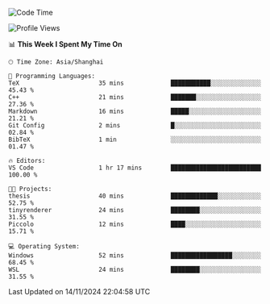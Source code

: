 <!--START_SECTION:waka-->
![Code Time](http://img.shields.io/badge/Code%20Time-2%2C128%20hrs%2049%20mins-blue)

![Profile Views](http://img.shields.io/badge/Profile%20Views-4-blue)

📊 **This Week I Spent My Time On** 

```text
🕑︎ Time Zone: Asia/Shanghai

💬 Programming Languages: 
TeX                      35 mins             ███████████░░░░░░░░░░░░░░   45.43 % 
C++                      21 mins             ███████░░░░░░░░░░░░░░░░░░   27.36 % 
Markdown                 16 mins             █████░░░░░░░░░░░░░░░░░░░░   21.21 % 
Git Config               2 mins              █░░░░░░░░░░░░░░░░░░░░░░░░   02.84 % 
BibTeX                   1 min               ░░░░░░░░░░░░░░░░░░░░░░░░░   01.47 % 

🔥 Editors: 
VS Code                  1 hr 17 mins        █████████████████████████   100.00 % 

🐱‍💻 Projects: 
thesis                   40 mins             █████████████░░░░░░░░░░░░   52.75 % 
tinyrenderer             24 mins             ████████░░░░░░░░░░░░░░░░░   31.55 % 
Piccolo                  12 mins             ████░░░░░░░░░░░░░░░░░░░░░   15.71 % 

💻 Operating System: 
Windows                  52 mins             █████████████████░░░░░░░░   68.45 % 
WSL                      24 mins             ████████░░░░░░░░░░░░░░░░░   31.55 % 
```


 Last Updated on 14/11/2024 22:04:58 UTC
<!--END_SECTION:waka-->